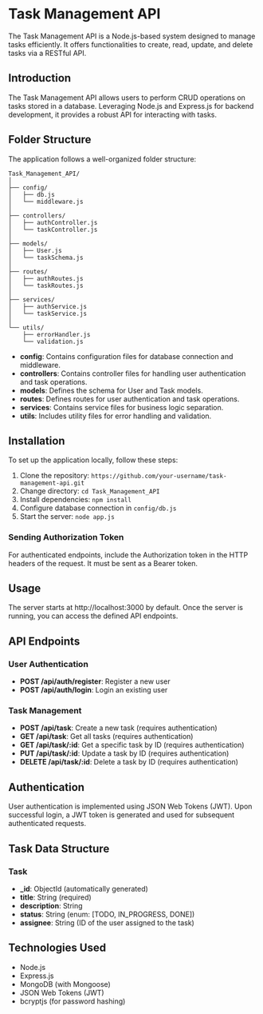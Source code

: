 # Task Management API

The Task Management API is a Node.js-based system designed to manage tasks efficiently. It offers functionalities to create, read, update, and delete tasks via a RESTful API.

## Introduction

The Task Management API allows users to perform CRUD operations on tasks stored in a database. Leveraging Node.js and Express.js for backend development, it provides a robust API for interacting with tasks.

## Folder Structure

The application follows a well-organized folder structure:

```
Task_Management_API/
│
├── config/
│   ├── db.js
│   └── middleware.js
│
├── controllers/
│   ├── authController.js
│   └── taskController.js
│
├── models/
│   ├── User.js
│   └── taskSchema.js
│
├── routes/
│   ├── authRoutes.js
│   └── taskRoutes.js
│
├── services/
│   ├── authService.js
│   └── taskService.js
│
└── utils/
    ├── errorHandler.js
    └── validation.js
```

- **config**: Contains configuration files for database connection and middleware.
- **controllers**: Contains controller files for handling user authentication and task operations.
- **models**: Defines the schema for User and Task models.
- **routes**: Defines routes for user authentication and task operations.
- **services**: Contains service files for business logic separation.
- **utils**: Includes utility files for error handling and validation.

## Installation

To set up the application locally, follow these steps:

1. Clone the repository: `https://github.com/your-username/task-management-api.git`
2. Change directory: `cd Task_Management_API`
3. Install dependencies: `npm install`
4. Configure database connection in `config/db.js`
5. Start the server: `node app.js`

### Sending Authorization Token

For authenticated endpoints, include the Authorization token in the HTTP headers of the request. It must be sent as a Bearer token.

## Usage

The server starts at http://localhost:3000 by default. Once the server is running, you can access the defined API endpoints.

## API Endpoints

### User Authentication

- **POST /api/auth/register**: Register a new user
- **POST /api/auth/login**: Login an existing user

### Task Management

- **POST /api/task**: Create a new task (requires authentication)
- **GET /api/task**: Get all tasks (requires authentication)
- **GET /api/task/:id**: Get a specific task by ID (requires authentication)
- **PUT /api/task/:id**: Update a task by ID (requires authentication)
- **DELETE /api/task/:id**: Delete a task by ID (requires authentication)

## Authentication

User authentication is implemented using JSON Web Tokens (JWT). Upon successful login, a JWT token is generated and used for subsequent authenticated requests.

## Task Data Structure

### Task

- **_id**: ObjectId (automatically generated)
- **title**: String (required)
- **description**: String
- **status**: String (enum: [TODO, IN_PROGRESS, DONE])
- **assignee**: String (ID of the user assigned to the task)

## Technologies Used

- Node.js
- Express.js
- MongoDB (with Mongoose)
- JSON Web Tokens (JWT)
- bcryptjs (for password hashing)


